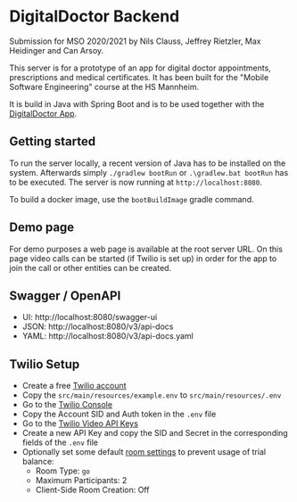 # DigitalDoctor Backend

Submission for MSO 2020/2021 by Nils Clauss, Jeffrey Rietzler, Max Heidinger and Can Arsoy.

This server is for a prototype of an app for digital doctor appointments, prescriptions and medical certificates.
It has been built for the "Mobile Software Engineering" course at the HS Mannheim.

It is build in Java with Spring Boot and is to be used together with the [DigitalDoctor App](https://github.com/ProjectDigitalDoctor/DigitalDoctorApp).

## Getting started

To run the server locally, a recent version of Java has to be installed on the system.
Afterwards simply `./gradlew bootRun` or `.\gradlew.bat bootRun` has to be executed.
The server is now running at `http://localhost:8080`.

To build a docker image, use the `bootBuildImage` gradle command.

## Demo page

For demo purposes a web page is available at the root server URL.
On this page video calls can be started (if Twilio is set up) in order for the app to join the call or other entities can be created.

## Swagger / OpenAPI

- UI: http://localhost:8080/swagger-ui
- JSON: http://localhost:8080/v3/api-docs
- YAML: http://localhost:8080/v3/api-docs.yaml

## Twilio Setup

- Create a free [Twilio account](https://www.twilio.com/try-twilio)
- Copy the `src/main/resources/example.env` to `src/main/resources/.env`
- Go to the [Twilio Console](https://www.twilio.com/console)
- Copy the Account SID and Auth token in the `.env` file
- Go to the [Twilio Video API Keys](https://www.twilio.com/console/video/project/api-keys)
- Create a new API Key and copy the SID and Secret in the corresponding fields of the `.env` file
- Optionally set some default [room settings](https://www.twilio.com/console/video/configure) to prevent usage of trial balance:
    - Room Type: `go`
    - Maximum Participants: 2
    - Client-Side Room Creation: Off
